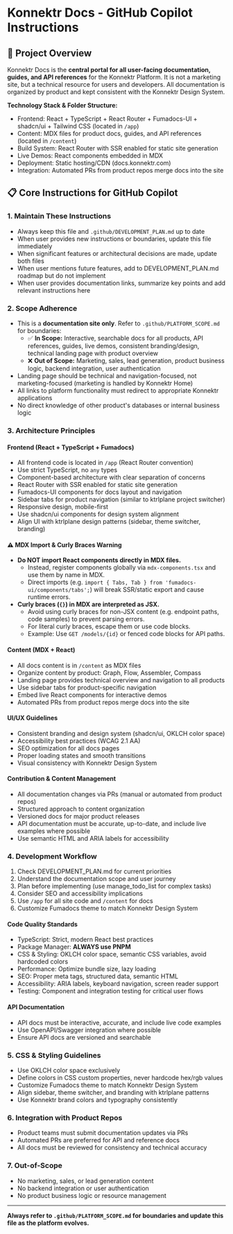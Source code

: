 # Konnektr Docs - GitHub Copilot Instructions

## 🎯 Project Overview

Konnektr Docs is the **central portal for all user-facing documentation, guides, and API references** for the Konnektr Platform. It is not a marketing site, but a technical resource for users and developers. All documentation is organized by product and kept consistent with the Konnektr Design System.

**Technology Stack & Folder Structure:**

- Frontend: React + TypeScript + React Router + Fumadocs-UI + shadcn/ui + Tailwind CSS (located in `/app`)
- Content: MDX files for product docs, guides, and API references (located in `/content`)
- Build System: React Router with SSR enabled for static site generation
- Live Demos: React components embedded in MDX
- Deployment: Static hosting/CDN (docs.konnektr.com)
- Integration: Automated PRs from product repos merge docs into the site

## 📋 Core Instructions for GitHub Copilot
### 1. Maintain These Instructions

- Always keep this file and `.github/DEVELOPMENT_PLAN.md` up to date
- When user provides new instructions or boundaries, update this file immediately
- When significant features or architectural decisions are made, update both files
- When user mentions future features, add to DEVELOPMENT_PLAN.md roadmap but do not implement
- When user provides documentation links, summarize key points and add relevant instructions here

### 2. Scope Adherence

- This is a **documentation site only**. Refer to `.github/PLATFORM_SCOPE.md` for boundaries:
  - ✅ **In Scope:** Interactive, searchable docs for all products, API references, guides, live demos, consistent branding/design, technical landing page with product overview
  - ❌ **Out of Scope:** Marketing, sales, lead generation, product business logic, backend integration, user authentication
- Landing page should be technical and navigation-focused, not marketing-focused (marketing is handled by Konnektr Home)
- All links to platform functionality must redirect to appropriate Konnektr applications
- No direct knowledge of other product's databases or internal business logic

### 3. Architecture Principles

#### Frontend (React + TypeScript + Fumadocs)

- All frontend code is located in `/app` (React Router convention)
- Use strict TypeScript, no `any` types
- Component-based architecture with clear separation of concerns
- React Router with SSR enabled for static site generation
- Fumadocs-UI components for docs layout and navigation
- Sidebar tabs for product navigation (similar to ktrlplane project switcher)
- Responsive design, mobile-first
- Use shadcn/ui components for design system alignment
- Align UI with ktrlplane design patterns (sidebar, theme switcher, branding)

#### ⚠️ MDX Import & Curly Braces Warning

- **Do NOT import React components directly in MDX files.**
  - Instead, register components globally via `mdx-components.tsx` and use them by name in MDX.
  - Direct imports (e.g. `import { Tabs, Tab } from 'fumadocs-ui/components/tabs';`) will break SSR/static export and cause runtime errors.
- **Curly braces (`{}`) in MDX are interpreted as JSX.**
  - Avoid using curly braces for non-JSX content (e.g. endpoint paths, code samples) to prevent parsing errors.
  - For literal curly braces, escape them or use code blocks.
  - Example: Use <code>GET /models/&#123;id&#125;</code> or fenced code blocks for API paths.

#### Content (MDX + React)

- All docs content is in `/content` as MDX files
- Organize content by product: Graph, Flow, Assembler, Compass
- Landing page provides technical overview and navigation to all products
- Use sidebar tabs for product-specific navigation
- Embed live React components for interactive demos
- Automated PRs from product repos merge docs into the site

#### UI/UX Guidelines

- Consistent branding and design system (shadcn/ui, OKLCH color space)
- Accessibility best practices (WCAG 2.1 AA)
- SEO optimization for all docs pages
- Proper loading states and smooth transitions
- Visual consistency with Konnektr Design System

#### Contribution & Content Management

- All documentation changes via PRs (manual or automated from product repos)
- Structured approach to content organization
- Versioned docs for major product releases
- API documentation must be accurate, up-to-date, and include live examples where possible
- Use semantic HTML and ARIA labels for accessibility

### 4. Development Workflow

1. Check DEVELOPMENT_PLAN.md for current priorities
2. Understand the documentation scope and user journey
3. Plan before implementing (use manage_todo_list for complex tasks)
4. Consider SEO and accessibility implications
5. Use `/app` for all site code and `/content` for docs
6. Customize Fumadocs theme to match Konnektr Design System

#### Code Quality Standards

- TypeScript: Strict, modern React best practices
- Package Manager: **ALWAYS use PNPM**
- CSS & Styling: OKLCH color space, semantic CSS variables, avoid hardcoded colors
- Performance: Optimize bundle size, lazy loading
- SEO: Proper meta tags, structured data, semantic HTML
- Accessibility: ARIA labels, keyboard navigation, screen reader support
- Testing: Component and integration testing for critical user flows

#### API Documentation

- API docs must be interactive, accurate, and include live code examples
- Use OpenAPI/Swagger integration where possible
- Ensure API docs are versioned and searchable

### 5. CSS & Styling Guidelines

- Use OKLCH color space exclusively
- Define colors in CSS custom properties, never hardcode hex/rgb values
- Customize Fumadocs theme to match Konnektr Design System
- Align sidebar, theme switcher, and branding with ktrlplane patterns
- Use Konnektr brand colors and typography consistently

### 6. Integration with Product Repos

- Product teams must submit documentation updates via PRs
- Automated PRs are preferred for API and reference docs
- All docs must be reviewed for consistency and technical accuracy

### 7. Out-of-Scope

- No marketing, sales, or lead generation content
- No backend integration or user authentication
- No product business logic or resource management

---

**Always refer to `.github/PLATFORM_SCOPE.md` for boundaries and update this file as the platform evolves.**
